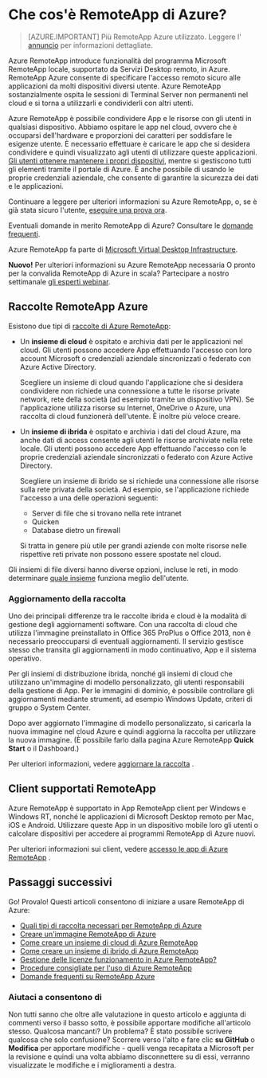 <properties 
    pageTitle="Che cos'è RemoteApp di Azure? | Microsoft Azure" 
    description="Informazioni sulla condivisione di applicazioni e risorse da qualsiasi dispositivo mediante RemoteApp di Azure." 
    services="remoteapp" 
    documentationCenter="" 
    authors="lizap" 
    manager="mbaldwin" 
    editor=""/>

<tags 
    ms.service="remoteapp" 
    ms.workload="compute" 
    ms.tgt_pltfrm="na" 
    ms.devlang="na" 
    ms.topic="get-started-article" 
    ms.date="08/15/2016" 
    ms.author="elizapo"/>

# <a name="what-is-azure-remoteapp"></a>Che cos'è RemoteApp di Azure?

> [AZURE.IMPORTANT]
> Più RemoteApp Azure utilizzato. Leggere l' [annuncio](https://go.microsoft.com/fwlink/?linkid=821148) per informazioni dettagliate.

Azure RemoteApp introduce funzionalità del programma Microsoft RemoteApp locale, supportato da Servizi Desktop remoto, in Azure. RemoteApp Azure consente di specificare l'accesso remoto sicuro alle applicazioni da molti dispositivi diversi utente. Azure RemoteApp sostanzialmente ospita le sessioni di Terminal Server non permanenti nel cloud e si torna a utilizzarli e condividerli con altri utenti.

Azure RemoteApp è possibile condividere App e le risorse con gli utenti in qualsiasi dispositivo. Abbiamo ospitare le app nel cloud, ovvero che è occuparsi dell'hardware e proporzioni dei caratteri per soddisfare le esigenze utente. È necessario effettuare è caricare le app che si desidera condividere e quindi visualizzato agli utenti di utilizzare queste applicazioni. [Gli utenti ottenere mantenere i propri dispositivi](remoteapp-clients.md), mentre si gestiscono tutti gli elementi tramite il portale di Azure. È anche possibile di usando le proprie credenziali aziendale, che consente di garantire la sicurezza dei dati e le applicazioni.

Continuare a leggere per ulteriori informazioni su Azure RemoteApp, o, se è già stata sicuro l'utente, [eseguire una prova ora](https://azure.microsoft.com/services/remoteapp/).

Eventuali domande in merito RemoteApp di Azure? Consultare le [domande frequenti](remoteapp-faq.md).

Azure RemoteApp fa parte di [Microsoft Virtual Desktop Infrastructure](http://www.microsoft.com/server-cloud/products/virtual-desktop-infrastructure/explore.aspx).

**Nuovo!** Per ulteriori informazioni su Azure RemoteApp necessaria O pronto per la convalida RemoteApp di Azure in scala? Partecipare a nostro settimanale [gli esperti webinar](https://azureinfo.microsoft.com/AzureRemoteAppAskTheExperts-Registration-Page.html?ls=Website).

## <a name="azure-remoteapp-collections"></a>Raccolte RemoteApp Azure
Esistono due tipi di [raccolte di Azure RemoteApp](remoteapp-collections.md):


- Un **insieme di cloud** è ospitato e archivia dati per le applicazioni nel cloud. Gli utenti possono accedere App effettuando l'accesso con loro account Microsoft o credenziali aziendale sincronizzati o federato con Azure Active Directory.

    Scegliere un insieme di cloud quando l'applicazione che si desidera condividere non richiede una connessione a tutte le risorse private network, rete della società (ad esempio tramite un dispositivo VPN). Se l'applicazione utilizza risorse su Internet, OneDrive o Azure, una raccolta di cloud funzionerà dell'utente. È inoltre più veloce creare.

- Un **insieme di ibrida** è ospitato e archivia i dati del cloud Azure, ma anche dati di access consente agli utenti le risorse archiviate nella rete locale. Gli utenti possono accedere App effettuando l'accesso con le proprie credenziali aziendale sincronizzati o federato con Azure Active Directory.

    Scegliere un insieme di ibrido se si richiede una connessione alle risorse sulla rete privata della società. Ad esempio, se l'applicazione richiede l'accesso a una delle operazioni seguenti:

    - Server di file che si trovano nella rete intranet
    - Quicken
    - Database dietro un firewall

    Si tratta in genere più utile per grandi aziende con molte risorse nelle rispettive reti private non possono essere spostate nel cloud.

Gli insiemi di file diversi hanno diverse opzioni, incluse le reti, in modo determinare [quale insieme](remoteapp-collections.md) funziona meglio dell'utente. 


### <a name="updating-your-collection"></a>Aggiornamento della raccolta
Uno dei principali differenze tra le raccolte ibrida e cloud è la modalità di gestione degli aggiornamenti software. Con una raccolta di cloud che utilizza l'immagine preinstallato in Office 365 ProPlus o Office 2013, non è necessario preoccuparsi di eventuali aggiornamenti. Il servizio gestisce stesso che transita gli aggiornamenti in modo continuativo, App e il sistema operativo.

Per gli insiemi di distribuzione ibrida, nonché gli insiemi di cloud che utilizzano un'immagine di modello personalizzato, gli utenti responsabili della gestione di App. Per le immagini di dominio, è possibile controllare gli aggiornamenti mediante strumenti, ad esempio Windows Update, criteri di gruppo o System Center.

Dopo aver aggiornato l'immagine di modello personalizzato, si caricarla la nuova immagine nel cloud Azure e quindi aggiorna la raccolta per utilizzare la nuova immagine. (È possibile farlo dalla pagina Azure RemoteApp **Quick Start** o il Dashboard.)

Per ulteriori informazioni, vedere [aggiornare la raccolta](remoteapp-update.md) .

## <a name="supported-remoteapp-clients"></a>Client supportati RemoteApp
Azure RemoteApp è supportato in App RemoteApp client per Windows e Windows RT, nonché le applicazioni di Microsoft Desktop remoto per Mac, iOS e Android. Utilizzare queste App in un dispositivo mobile loro gli utenti o calcolare dispositivi per accedere ai programmi RemoteApp di Azure nuovi.

Per ulteriori informazioni sui client, vedere [accesso le app di Azure RemoteApp](remoteapp-clients.md) .

## <a name="next-steps"></a>Passaggi successivi
Go! Provalo! Questi articoli consentono di iniziare a usare RemoteApp di Azure:

- [Quali tipi di raccolta necessari per RemoteApp di Azure](remoteapp-collections.md)
- [Creare un'immagine RemoteApp di Azure](remoteapp-imageoptions.md)
- [Come creare un insieme di cloud di Azure RemoteApp](remoteapp-create-cloud-deployment.md)
- [Come creare un insieme di ibrido di Azure RemoteApp](remoteapp-create-hybrid-deployment.md)
- [Gestione delle licenze funzionamento in Azure RemoteApp?](remoteapp-licensing.md)
- [Procedure consigliate per l'uso di Azure RemoteApp](remoteapp-bestpractices.md)
- [Domande frequenti su RemoteApp Azure](remoteapp-faq.md)
 

### <a name="help-us-help-you"></a>Aiutaci a consentono di 
Non tutti sanno che oltre alle valutazione in questo articolo e aggiunta di commenti verso il basso sotto, è possibile apportare modifiche all'articolo stesso. Qualcosa mancanti? Un problema? È stato possibile scrivere qualcosa che solo confusione? Scorrere verso l'alto e fare clic **su GitHub** o **Modifica** per apportare modifiche - quelli venga recapitata a Microsoft per la revisione e quindi una volta abbiamo disconnettere su di essi, verranno visualizzate le modifiche e i miglioramenti a destra.